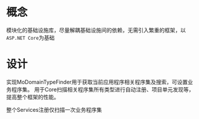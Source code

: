 # 概念

模块化的基础设施库，尽量解耦基础设施间的依赖，无需引入繁重的框架，以`ASP.NET Core`为基础

# 设计

实现MoDomainTypeFinder用于获取当前应用程序相关程序集及搜索，可设置业务程序集。
用于Core扫描相关程序集所有类型进行自动注册、项目单元发现等，提高整个框架的性能。

整个Services注册仅扫描一次业务程序集